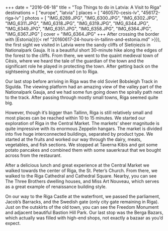 +++
date    = "2016-06-18"
title   = "Top Things to do in Latvia: A Visit to Riga"
destinations = [ "europe", "latvia" ]
places  = [ "460570-cesis-lv", "456172-riga-lv" ]
photos  = [
  "IMG_6289.JPG", "IMG_6300.JPG", "IMG_6302.JPG", "IMG_6311.JPG", "IMG_6318.JPG",
  "IMG_6319.JPG", "IMG_6344.JPG", "IMG_6349.JPG", "IMG_6351.JPG", "IMG_6358.JPG",
  "IMG_6364.JPG", "IMG_6367.JPG"
]
cover = "IMG_6364.JPG"
+++
After crossing the border with [Estonia]({{< ref "20160617-24-hours-in-tallinn-and-estonia.md" >}}), the first sight we visited in Latvia were the sandy cliffs of Sietiņiezis in Nationalpark Gauja. It is a beautiful short 30-minute hike along the edges of the forest to the cliffs. From there, we went to the quaint medieval town of Cēsis, where we heard the tale of the guardian of the town and the significant role he played in protecting the town. After getting back on the sightseeing shuttle, we continued on to Riga.

<!--more-->
Our last stop before arriving in Riga was the old Soviet Bobsleigh Track in Sigulda. The viewing platform had an amazing view of the valley part of the Nationalpark Gauja, and we had some fun going down the spirally path next to the track. After passing through mostly small towns, Riga seemed quite big.

However, though it’s bigger than Tallinn, Riga is still relatively small and most places can be reached within 10 to 15 minutes. We started our exploration of Riga in the Central Market. The markets’ sheer magnitude is quite impressive with its enormous Zeppelin hangars. The market is divided into five huge interconnected buildings, separated by product type. We started at the fruits and worked our way through the dairy, meats, vegetables, and fish sections. We stopped at Taverna Kibis and got some potato pancakes and combined them with some sauerkraut that we bought across from the restaurant.

After a delicious lunch and great experience at the Central Market we walked towards the center of Riga, the St. Peter’s Church. From there, we walked to the Riga Cathedral and Cathedral Square. Nearby, you can see The Three Brothers dwelling houses, and Miss Art Nouveau, which serves as a great example of renaissance building style.

On our way to the Riga Castle at the waterfront, we passed the parliament, Jacob’s Barracks, and the Swedish gate (only city gate remaining in Riga). Just on the outskirts of the old town, you can see the Freedom Monument and adjacent beautiful Bastion Hill Park. Our last stop was the Berga Bazars, which actually was filled with high-end shops, not exactly a bazaar as you’d expect.